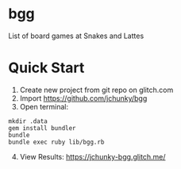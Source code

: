 # bgg
List of board games at Snakes and Lattes

# Quick Start
1. Create new project from git repo on glitch.com
2. Import https://github.com/jchunky/bgg
3. Open terminal:
```
mkdir .data
gem install bundler
bundle
bundle exec ruby lib/bgg.rb
```
4. View Results:
https://jchunky-bgg.glitch.me/
